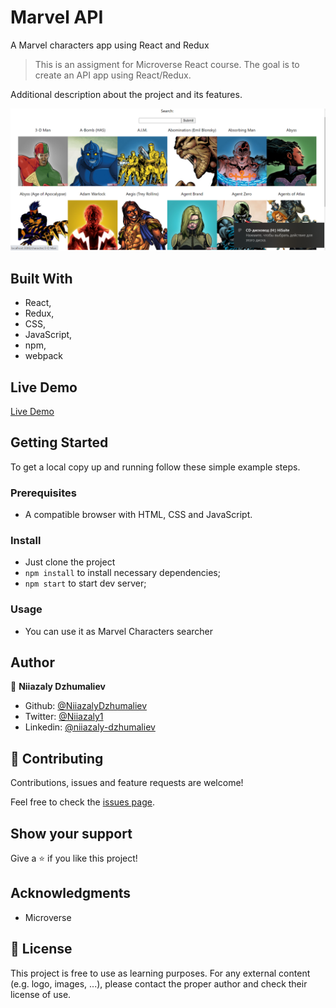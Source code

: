 # Marvel API

A Marvel characters app using React and Redux

> This is an assigment for Microverse React course. The goal is to create an API app using React/Redux.

Additional description about the project and its features.

![BookStore](src/images/Screenshot_1.png)

## Built With

- React,
- Redux,
- CSS,
- JavaScript,
- npm,
- webpack

## Live Demo

[Live Demo](https://hungry-mcclintock-d4b9ca.netlify.app/)

## Getting Started

To get a local copy up and running follow these simple example steps.

### Prerequisites

- A compatible browser with HTML, CSS and JavaScript.

### Install

- Just clone the project
- `npm install` to install necessary dependencies;
- `npm start` to start dev server;

### Usage

- You can use it as Marvel Characters searcher

## Author

👤 **Niiazaly Dzhumaliev**

- Github: [@NiiazalyDzhumaliev](https://github.com/NiiazalyDzhumaliev)
- Twitter: [@Niiazaly1](https://twitter.com/Niiazaly1)
- Linkedin: [@niiazaly-dzhumaliev](https://www.linkedin.com/in/niiazaly-dzhumaliev-117707132/)

## 🤝 Contributing

Contributions, issues and feature requests are welcome!

Feel free to check the [issues page](https://github.com/NiiazalyDzhumaliev/react-capstone/issues).

## Show your support

Give a ⭐️ if you like this project!

## Acknowledgments

- Microverse

## 📝 License

This project is free to use as learning purposes. For any external content (e.g. logo, images, ...), please contact the proper author and check their license of use.
